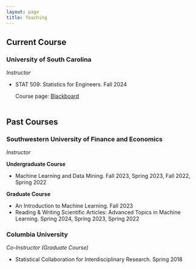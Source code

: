 ```yaml
---
layout: page
title: Teaching
---
```

## Current Course
### University of South Carolina
*Instructor*

- STAT 509: Statistics for Engineers. Fall 2024

  Course page: [Blackboard](https://blackboard.sc.edu/) <br/><br/>


## Past Courses
### Southwestern University of Finance and Economics
*Instructor*

**Undergraduate Course** 
- Machine Learning and Data Mining. Fall 2023, Spring 2023, Fall 2022, Spring 2022

**Graduate Course** 
- An Introduction to Machine Learning. Fall 2023
- Reading & Writing Scientific Articles: Advanced Topics in Machine Learning. Spring 2024, Spring 2023, Spring 2022



### Columbia University
*Co-Instructor (Graduate Course)*
- Statistical Collaboration for Interdisciplinary Research. Spring 2018

